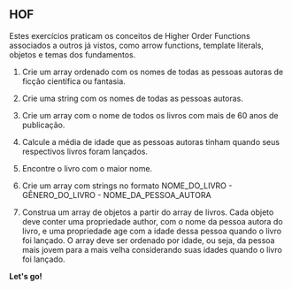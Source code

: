 ## HOF
Estes exercícios praticam os conceitos de Higher Order Functions associados a outros já vistos, como arrow functions, template literals, objetos e temas dos fundamentos.

1. Crie um array ordenado com os nomes de todas as pessoas autoras de ficção científica ou fantasia.

2. Crie uma string com os nomes de todas as pessoas autoras.

3. Crie um array com o nome de todos os livros com mais de 60 anos de publicação.

4. Calcule a média de idade que as pessoas autoras tinham quando seus respectivos livros foram lançados.

5. Encontre o livro com o maior nome.

6. Crie um array com strings no formato NOME_DO_LIVRO - GÊNERO_DO_LIVRO - NOME_DA_PESSOA_AUTORA

7. Construa um array de objetos a partir do array de livros. Cada objeto deve conter uma propriedade author, com o nome da pessoa autora do livro, e uma propriedade age com a idade dessa pessoa quando o livro foi lançado. O array deve ser ordenado por idade, ou seja, da pessoa mais jovem para a mais velha considerando suas idades quando o livro foi lançado.
 
**Let's go!**